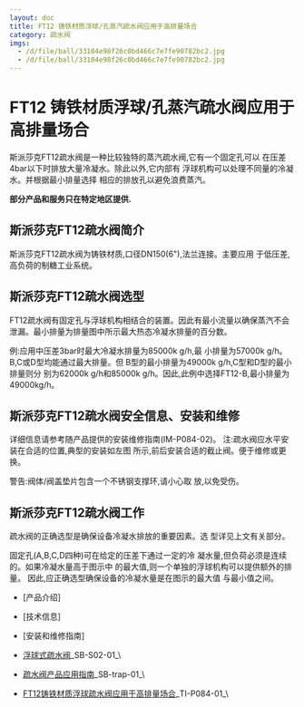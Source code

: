 ```yaml
---
layout: doc
title: FT12 铸铁材质浮球/孔蒸汽疏水阀应用于高排量场合
category: 疏水阀
imgs:
  - /d/file/ball/33104e98f26c0bd466c7e7fe90782bc2.jpg
  - /d/file/ball/33104e98f26c0bd466c7e7fe90782bc2.jpg
---
```


# FT12 铸铁材质浮球/孔蒸汽疏水阀应用于高排量场合

斯派莎克FT12疏水阀是一种比较独特的蒸汽疏水阀,它有一个固定孔可以 在压差4bar以下时排放大量冷凝水。除此以外,它内部有 浮球机构可以处理不同量的冷凝水。并根据最小排量选择 相应的排放孔以避免浪费蒸汽。

**部分产品和服务只在特定地区提供.**

## 斯派莎克FT12疏水阀简介

斯派莎克FT12疏水阀为铸铁材质,口径DN150(6"),法兰连接。主要应用 于低压差,高负荷的制糖工业系统。

## 斯派莎克FT12疏水阀选型

FT12疏水阀有固定孔与浮球机构相结合的装置。因此有最小流量以确保蒸汽不会泄漏。最小排量为排量图中所示最大热态冷凝水排量的百分数。

例:应用中压差3bar时最大冷凝水排量为85000k g/h,最 小排量为57000k g/h。B,C或D型均能通过最大排量。但 B型的最小排量为49000k g/h,C型和D型的最小排量则分 别为62000k g/h和85000k g/h。因此,此例中选择FT12-B,最小排量为49000kg/h。

## 斯派莎克FT12疏水阀安全信息、安装和维修

详细信息请参考随产品提供的安装维修指南(IM-P084-02)。 注:疏水阀应水平安装在合适的位置,典型的安装如左图 所示,前后安装合适的截止阀。便于维修或更换。

警告:阀体/阀盖垫片包含一个不锈钢支撑环,请小心取 放,以免受伤。

## 斯派莎克FT12疏水阀工作

疏水阀的正确选型是确保设备冷凝水排放的重要因素。选 型详见上文有关部分。

固定孔(A,B,C,D四种)可在给定的压差下通过一定的冷 凝水量,但负荷必须是连续的。如果冷凝水量高于图示中 的最大值,则一个单独的浮球机构可以提供额外的排量。 因此,应正确选型确保设备的冷凝水量是在图示的最大值 与最小值之间。

- [产品介绍]
- [技术信息]
- [安装和维修指南]

- [浮球式疏水阀](/d/pdf/SB-S02-01-浮球式疏水阀.pdf)\_SB-S02-01\_\
- [疏水阀产品应用指南](/d/pdf/SB-trap-01-疏水阀产品应用指南.pdf)\_SB-trap-01\_\

- [FT12铸铁材质浮球疏水阀应用于高排量场合](/d/pdf/ti-p084-01-FT12铸铁材质浮球或孔蒸汽疏水阀应用于高排量场合.pdf)\_TI-P084-01\_\
